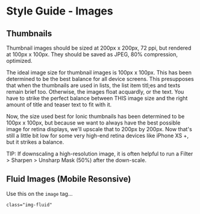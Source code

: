# Style Guide - Images

## Thumbnails

Thumbnail images should be sized at 200px x 200px, 72 ppi, but rendered at 100px x 100px. They should be saved as JPEG, 80% compression, optimized.

The ideal image size for thumbnail images is 100px x 100px. This has been determined to be the best balance for all device screens. This presupposes that when the thumbnails are used in lists, the list item titl;es and texts remain brief too. Otherwise, the images float acquardly, or the text. You have to strike the perfect balance between THIS image size and the right amount of title and teaser text to fit with it.

Now, the size used best for Ionic thumbnails has been determined to be 100px x 100px, but because we want to always have the best possible image for retina displays, we'll upscale that to 200px by 200px. Now that's still a little bit low for some very high-end retina devices like iPhone XS +, but it strikes a balance.

TIP: If downscaling a high-resolution image, it is often helpful to run a Filter > Sharpen > Unsharp Mask (50%) after the down-scale.

## Fluid Images (Mobile Resonsive)

Use this on the `image` tag...

```
class="img-fluid"
```